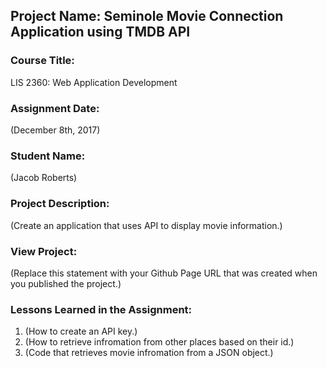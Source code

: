 ## Project Name:  Seminole Movie Connection Application using TMDB API

### Course Title:
LIS 2360:  Web Application Development

### Assignment Date:  
(December 8th, 2017)

### Student Name:  
(Jacob Roberts)

### Project Description:
(Create an application that uses API to display movie information.)

### View Project:
(Replace this statement with your Github Page URL that was created when you 
 published the project.)

### Lessons Learned in the Assignment:
1. (How to create an API key.)
2. (How to retrieve infromation from other places based on their id.)
3. (Code that retrieves movie infromation from a JSON object.)
